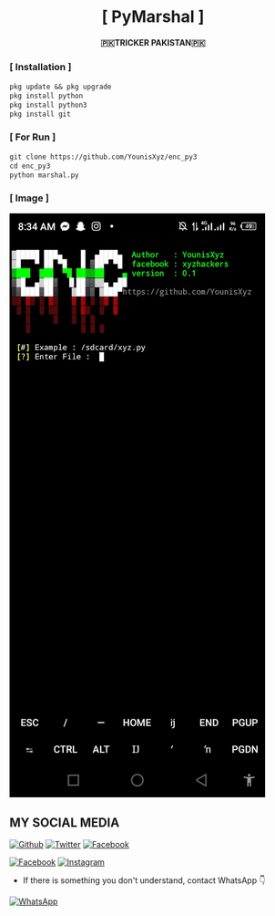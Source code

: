 <h1 align="center">
    [ PyMarshal ] 
</h1>
<h4 align="center">
  🇵🇰TRICKER PAKISTAN🇵🇰
</h4>
<p align="center">

### [ Installation ] 
```
pkg update && pkg upgrade
pkg install python
pkg install python3
pkg install git
```
### [ For Run ] 
```
git clone https://github.com/YounisXyz/enc_py3
cd enc_py3
python marshal.py
```
### [ Image ] 
<img src="https://github.com/YounisXyz/enc_py3/blob/main/image/Screenshot_20231128-083416.jpg" />

## MY SOCIAL MEDIA
[![Github](https://img.shields.io/badge/Github-YounisXyz-dark?style=for-the-badge&logo=github)](https://github.com/YounisXyz)
[![Twitter](https://img.shields.io/badge/twitter-YounisXyz-dark?style=for-the-badge&logo=Twitter)](https://mobile.twitter.com/YounisXyz)
[![Facebook](https://img.shields.io/badge/Facebook-TheMentallyTiredRuthlessBoii-dark?style=for-the-badge&logo=facebook)](https://www.facebook.com/noob.hackers)

[![Facebook](https://img.shields.io/badge/Facebook-MuhammadYounis-dark?style=for-the-badge&logo=facebook)](https://www.facebook.com/xyzhackers)
[![Instagram](https://img.shields.io/badge/Instagram-Account-dark?style=for-the-badge&logo=instagram)](https://Instagram.com/younisxyz)
* If there is something you don't understand, contact WhatsApp 👇

[![WhatsApp](https://img.shields.io/badge/whatsapp-contact-brightgreen?style=for-the-badge&logo=whatsapp)](https://api.whatsapp.com/send/?phone=%2B923404708884&text&app_absent=0)
